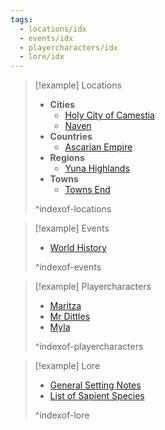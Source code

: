 ```yaml
---
tags:
  - locations/idx
  - events/idx
  - playercharacters/idx
  - lore/idx
---
```



> [!example] Locations
> - **Cities**
> 	- [Holy City of Camestia](Lore/Holy%20City%20of%20Camestia.md)
> 	- [Naven](Lore/Naven.md)
> - **Countries**
> 	- [Ascarian Empire](Lore/Ascarian%20Empire.md)
> - **Regions**
> 	- [Yuna Highlands](Lore/Yuna%20Highlands.md)
> - **Towns**
> 	- [Towns End](Lore/Towns%20End.md)
> 
> ^indexof-locations

> [!example] Events
> - [World History](Lore/World%20History.md)
> 
> ^indexof-events

> [!example] Playercharacters
> - [Maritza](Player%20Characters/Maritza.md)
> - [Mr Dittles](Player%20Characters/Mr%20Dittles.md)
> - [Myla](Player%20Characters/Myla.md)
> 
> ^indexof-playercharacters

> [!example] Lore
> - [General Setting Notes](Lore/General%20Setting%20Notes.md)
> - [List of Sapient Species](List%20of%20Sapient%20Species.md)
> 
> ^indexof-lore